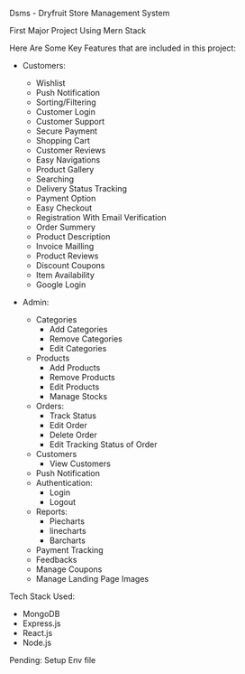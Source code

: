 Dsms - Dryfruit Store Management System

First Major Project Using Mern Stack

Here Are Some Key Features that are included in this project:

- Customers:
    - Wishlist
    - Push Notification
    - Sorting/Filtering
    - Customer Login
    - Customer Support
    - Secure Payment
    - Shopping Cart
    - Customer Reviews
    - Easy Navigations
    - Product Gallery
    - Searching
    - Delivery Status Tracking
    - Payment Option
    - Easy Checkout
    - Registration With Email Verification
    - Order Summery
    - Product Description
    - Invoice Mailling
    - Product Reviews
    - Discount Coupons
    - Item Availability
    - Google Login

- Admin:
    - Categories
        - Add Categories
        - Remove Categories
        - Edit Categories
    - Products
        - Add Products
        - Remove Products
        - Edit Products
        - Manage Stocks
    - Orders:
        - Track Status
        - Edit Order
        - Delete Order
        - Edit Tracking Status of Order
    - Customers
        - View Customers
    - Push Notification
    - Authentication:
        - Login
        - Logout
    - Reports:
        - Piecharts
        - linecharts
        - Barcharts
    - Payment Tracking
    - Feedbacks
    - Manage Coupons
    - Manage Landing Page Images

Tech Stack Used:
- MongoDB
- Express.js
- React.js
- Node.js

Pending: Setup Env file